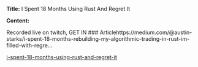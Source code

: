 **Title:** I Spent 18 Months Using Rust And Regret It

**Content:**

Recorded live on twitch, GET IN ### Articlehttps://medium.com/@austin-starks/i-spent-18-months-rebuilding-my-algorithmic-trading-in-rust-im-filled-with-regre…

[i-spent-18-months-using-rust-and-regret-it](https://www.youtube.com/watch?v=7ySVWcFHz98)